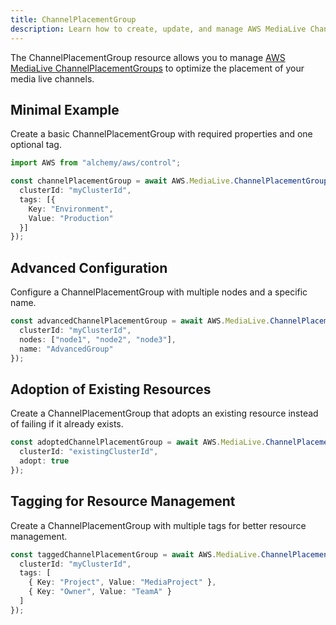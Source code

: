 ```yaml
---
title: ChannelPlacementGroup
description: Learn how to create, update, and manage AWS MediaLive ChannelPlacementGroups using Alchemy Cloud Control.
---
```



The ChannelPlacementGroup resource allows you to manage [AWS MediaLive ChannelPlacementGroups](https://docs.aws.amazon.com/medialive/latest/userguide/) to optimize the placement of your media live channels.

## Minimal Example

Create a basic ChannelPlacementGroup with required properties and one optional tag.

```ts
import AWS from "alchemy/aws/control";

const channelPlacementGroup = await AWS.MediaLive.ChannelPlacementGroup("basicPlacementGroup", {
  clusterId: "myClusterId",
  tags: [{
    Key: "Environment",
    Value: "Production"
  }]
});
```

## Advanced Configuration

Configure a ChannelPlacementGroup with multiple nodes and a specific name.

```ts
const advancedChannelPlacementGroup = await AWS.MediaLive.ChannelPlacementGroup("advancedPlacementGroup", {
  clusterId: "myClusterId",
  nodes: ["node1", "node2", "node3"],
  name: "AdvancedGroup"
});
```

## Adoption of Existing Resources

Create a ChannelPlacementGroup that adopts an existing resource instead of failing if it already exists.

```ts
const adoptedChannelPlacementGroup = await AWS.MediaLive.ChannelPlacementGroup("adoptedPlacementGroup", {
  clusterId: "existingClusterId",
  adopt: true
});
```

## Tagging for Resource Management

Create a ChannelPlacementGroup with multiple tags for better resource management.

```ts
const taggedChannelPlacementGroup = await AWS.MediaLive.ChannelPlacementGroup("taggedPlacementGroup", {
  clusterId: "myClusterId",
  tags: [
    { Key: "Project", Value: "MediaProject" },
    { Key: "Owner", Value: "TeamA" }
  ]
});
```
